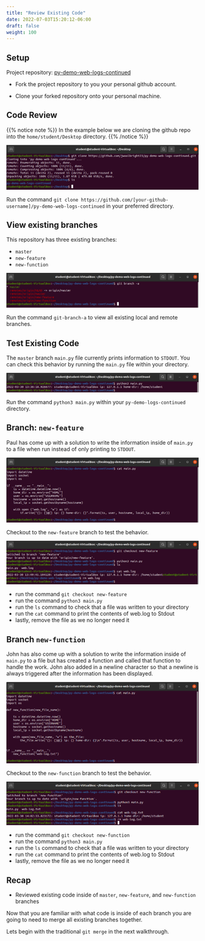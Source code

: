 ```yaml
---
title: "Review Existing Code"
date: 2022-07-03T15:20:12-06:00
draft: false
weight: 100
---
```


## Setup

Project repository: [py-demo-web-logs-continued](https://github.com/LaunchCodeTechnicalTraining/py-demo-web-logs-continued)

- Fork the project repository to you your personal github account.

- Clone your forked repository onto your personal machine.

## Code Review

{{% notice note %}}
In the example below we are cloning the github repo into the `home/student/Desktop` directory.
{{% /notice %}}

![git-clone](pictures/git-clone.png?classes=border)

Run the command `git clone https://github.com/[your-github-username]/py-demo-web-logs-continued` in your preferred directory.

## View existing branches

This repository has three existing branches:
- `master`
- `new-feature`
- `new-function`

![git-branch-a](pictures/git-branch-a.png?classes=border)

Run the command `git-branch-a` to view all existing local and remote branches.

## Test Existing Code

The `master` branch `main.py` file currently prints information to `STDOUT`. You can check this behavior by running the `main.py` file within your directory.

![python3-main-master](pictures/python3-main-master.png?classes=border)

Run the command `python3 main.py` within your `py-demo-logs-continued` directory.

## Branch: `new-feature`

Paul has come up with a solution to write the information inside of `main.py` to a file when run instead of only printing to `STDOUT`. 

![cat-main-new-feature](pictures/cat-main-new-feature.png?classes=border)

Checkout to the `new-feature` branch to test the behavior.

![git-checkout-new-feature](pictures/git-checkout-new-feature.png?classes=border)

- run the command `git checkout new-feature`
- run the command `python3 main.py`
- run the `ls` command to check that a file was written to your directory
- run the `cat` command to print the contents of web.log to Stdout
- lastly, remove the file as we no longer need it

## Branch `new-function`

John has also come up with a solution to write the information inside of `main.py` to a file but has created a function and called that function to handle the work. John also added in a newline character so that a newline is always triggered after the information has been displayed.

![cat-main-new-function](pictures/cat-main-new-function.png?classes=border)

Checkout to the `new-function` branch to test the behavior.

![git-checkout-new-function](pictures/git-checkout-new-function.png?classes=border)

- run the command `git checkout new-function`
- run the command `python3 main.py`
- run the `ls` command to check that a file was written to your directory
- run the `cat` command to print the contents of web.log to Stdout
- lastly, remove the file as we no longer need it

## Recap

- Reviewed existing code inside of `master`, `new-feature`, and `new-function` branches

Now that you are familiar with what code is inside of each branch you are going to need to merge all existing branches together.

Lets begin with the traditional `git merge` in the next walkthrough.